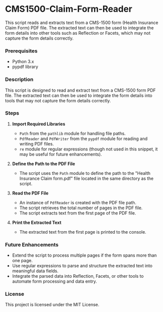 # CMS1500-Claim-Form-Reader
This script reads and extracts text from a CMS-1500 form (Health Insurance Claim Form) PDF file. The extracted text can then be used to integrate the form details into other tools such as Reflection or Facets, which may not capture the form details correctly.

 ### Prerequisites
 * Python 3.x
 * pypdf library


### Description

This script is designed to read and extract text from a CMS-1500 form PDF file. The extracted text can then be used to integrate the form details into tools that may not capture the form details correctly.

### Steps

1. **Import Required Libraries**
   - `Path` from the `pathlib` module for handling file paths.
   - `PdfReader` and `PdfWriter` from the `pypdf` module for reading and writing PDF files.
   - `re` module for regular expressions (though not used in this snippet, it may be useful for future enhancements).

2. **Define the Path to the PDF File**
   - The script uses the `Path` module to define the path to the "Health Insurance Claim form.pdf" file located in the same directory as the script.

3. **Read the PDF File**
   - An instance of `PdfReader` is created with the PDF file path.
   - The script retrieves the total number of pages in the PDF file.
   - The script extracts text from the first page of the PDF file.

4. **Print the Extracted Text**
   - The extracted text from the first page is printed to the console.

### Future Enhancements

- Extend the script to process multiple pages if the form spans more than one page.
- Use regular expressions to parse and structure the extracted text into meaningful data fields.
- Integrate the parsed data into Reflection, Facets, or other tools to automate form processing and data entry.

### License

This project is licensed under the MIT License.



